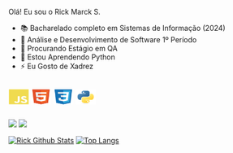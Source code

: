 Olá! Eu sou o Rick Marck S.
- 📚 Bacharelado completo em Sistemas de Informação (2024)
- 📖 Análise e Desenvolvimento de Software 1º Período
- 🔭 Procurando Estágio em QA
- 🌱 Estou Aprendendo Python
- ⚡ Eu Gosto de Xadrez

<div style="display: inline_block"><br>
  <img align="center" alt="Rick-Js" height="30" width="40" src="https://raw.githubusercontent.com/devicons/devicon/master/icons/javascript/javascript-plain.svg">
  <img align="center" alt="Rick-HTML" height="30" width="40" src="https://raw.githubusercontent.com/devicons/devicon/master/icons/html5/html5-original.svg">
  <img align="center" alt="Rick-CSS" height="30" width="40" src="https://raw.githubusercontent.com/devicons/devicon/master/icons/css3/css3-original.svg">
  <img align="center" alt="Rick-Python" height="30" width="40" src="https://raw.githubusercontent.com/devicons/devicon/master/icons/python/python-original.svg">
</div>

##

 
  <div> 
  <a href = "mailto:rickmarck7@gmail.com"><img src="https://img.shields.io/badge/-Gmail-%23333?style=for-the-badge&logo=gmail&logoColor=white" target="_blank"></a>
  <a href="https://www.linkedin.com/in/rick-marck-do-nascimento-silva-36b1ab204/" target="_blank"><img src="https://img.shields.io/badge/-LinkedIn-%230077B5?style=for-the-badge&logo=linkedin&logoColor=white" target="_blank"></a> 
</div>



[![Rick Github Stats](https://github-readme-stats.vercel.app/api?username=rickmarcks&show_icons=true&theme=dark#gh-dark-mode-only)](https://github.com/rickmarcks/github-readme-stats#gh-dark-mode-only)
[![Top Langs](https://github-readme-stats.vercel.app/api/top-langs/?username=rickmarcks&show_icons=true&theme=dark#gh-dark-mode-only)](https://github.com/rickmarcks/github-readme-stats#gh-dark-mode-only)


